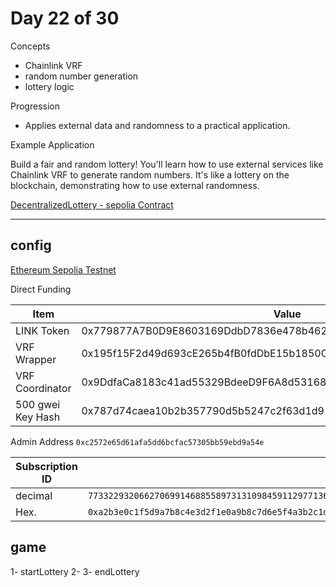 # Day 22 of 30

Concepts

- Chainlink VRF
- random number generation
- lottery logic

Progression

- Applies external data and randomness to a practical application.

Example Application

Build a fair and random lottery! You'll learn how to use external services like Chainlink VRF to generate random numbers. It's like a lottery on the blockchain, demonstrating how to use external randomness.

[DecentralizedLottery - sepolia Contract](https://sepolia.etherscan.io/address/0x40dd8ddee556cdb86a8144cb7c66edcbd691f727)

---

## config

[Ethereum Sepolia Testnet](https://docs.chain.link/vrf/v2-5/supported-networks#ethereum-sepolia-testnet)

Direct Funding

| Item              | Value                                                              |
| ----------------- | ------------------------------------------------------------------ |
| LINK Token        | 0x779877A7B0D9E8603169DdbD7836e478b4624789                         |
| VRF Wrapper       | 0x195f15F2d49d693cE265b4fB0fdDbE15b1850Cc1                         |
| VRF Coordinator   | 0x9DdfaCa8183c41ad55329BdeeD9F6A8d53168B1B                         |
| 500 gwei Key Hash | 0x787d74caea10b2b357790d5b5247c2f63d1d91572a9846f780606e4d953677ae |

Admin Address `0xc2572e65d61afa5dd6bcfac57305bb59ebd9a54e`

| Subscription ID |                                                                                 |
| --------------- | ------------------------------------------------------------------------------- |
| decimal         | `77332293206627069914688558973131098459112977136269039611666602183271945135135` |
| Hex.            | `0xa2b3e0c1f5d9a7b8c4e3d2f1e0a9b8c7d6e5f4a3b2c1d0e9f8a7b6c5d4e3f2a1`            |

## game

1- startLottery
2-
3- endLottery
